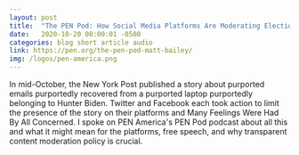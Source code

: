 ```yaml
---
layout: post
title:  "The PEN Pod: How Social Media Platforms Are Moderating Election Disinformation"
date:   2020-10-20 00:00:01 -0500
categories: blog short article audio
link: https://pen.org/the-pen-pod-matt-bailey/
img: /logos/pen-america.png
---
```

In mid-October, the New York Post published a story about purported emails purportedly recovered from a purported laptop purportedly belonging to Hunter Biden. Twitter and Facebook each took action to limit the presence of the story on their platforms and Many Feelings Were Had By All Concerned. I spoke on PEN America's PEN Pod podcast about all this and what it might mean for the platforms, free speech, and why transparent content moderation policy is crucial.
